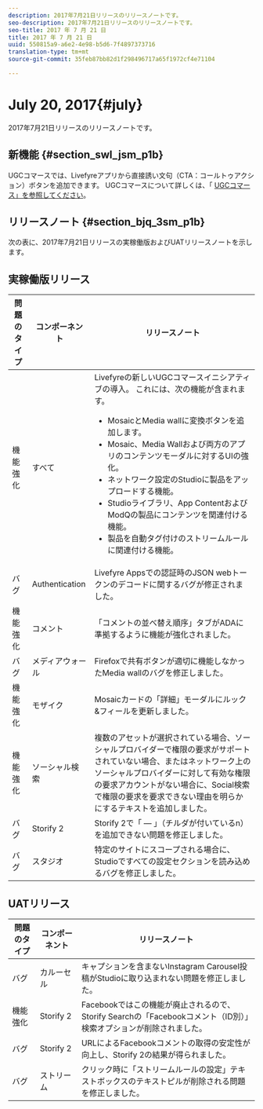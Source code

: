 ```yaml
---
description: 2017年7月21日リリースのリリースノートです。
seo-description: 2017年7月21日リリースのリリースノートです。
seo-title: 2017 年 7 月 21 日
title: 2017 年 7 月 21 日
uuid: 550815a9-a6e2-4e98-b5d6-7f4897373716
translation-type: tm+mt
source-git-commit: 35feb87bb82d1f298496717a65f1972cf4e71104

---
```



# July 20, 2017{#july}

2017年7月21日リリースのリリースノートです。

## 新機能 {#section_swl_jsm_p1b}

UGCコマースでは、Livefyreアプリから直接誘い文句（CTA：コールトゥアクション）ボタンを追加できます。 UGCコマースについて詳しくは、「 [UGCコマース」を参照してください](../../../c-features-livefyre/c-ugc-commerce.md#c_ugc_commerce)。

## リリースノート {#section_bjq_3sm_p1b}

次の表に、2017年7月21日リリースの実稼働版およびUATリリースノートを示します。

## 実稼働版リリース

| 問題のタイプ | コンポーネント | リリースノート |
|--- |--- |--- |
| 機能強化 | すべて | Livefyreの新しいUGCコマースイニシアティブの導入。 これには、次の機能が含まれます。  <br><ul><li>MosaicとMedia wallに変換ボタンを追加します。 </li><li>Mosaic、Media Wallおよび両方のアプリのコンテンツモーダルに対するUIの強化。 </li><li>ネットワーク設定のStudioに製品をアップロードする機能。</li><li> Studioライブラリ、App ContentおよびModQの製品にコンテンツを関連付ける機能。</li><li> 製品を自動タグ付けのストリームルールに関連付ける機能。</li></ul> |
| バグ | Authentication | Livefyre Appsでの認証時のJSON webトークンのデコードに関するバグが修正されました。 |
| 機能強化 | コメント | 「コメントの並べ替え順序」タブがADAに準拠するように機能が強化されました。 |
| バグ | メディアウォール | Firefoxで共有ボタンが適切に機能しなかったMedia wallのバグを修正しました。 |
| 機能強化 | モザイク | Mosaicカードの「詳細」モーダルにルック&amp;フィールを更新しました。 |
| 機能強化 | ソーシャル検索 | 複数のアセットが選択されている場合、ソーシャルプロバイダーで権限の要求がサポートされていない場合、またはネットワーク上のソーシャルプロバイダーに対して有効な権限の要求アカウントがない場合に、Social検索で権限の要求を要求できない理由を明らかにするテキストを追加しました。 |
| バグ | Storify 2 | Storify 2で「 — 」（チルダが付いているn）を追加できない問題を修正しました。 |
| バグ | スタジオ | 特定のサイトにスコープされる場合に、Studioですべての設定セクションを読み込めるバグを修正しました。 |


## UATリリース

| **問題のタイプ** | **コンポーネント** | **リリースノート** |
|---|---|---|
| バグ | カルーセル | キャプションを含まないInstagram Carousel投稿がStudioに取り込まれない問題を修正しました。 |
| 機能強化 | Storify 2 | Facebookではこの機能が廃止されるので、Storify Searchの「Facebookコメント（ID別）」検索オプションが削除されました。 |
| バグ | Storify 2 | URLによるFacebookコメントの取得の安定性が向上し、Storify 2の結果が得られました。 |
| バグ | ストリーム | クリック時に「ストリームルールの設定」テキストボックスのテキストピルが削除される問題を修正しました。 |


